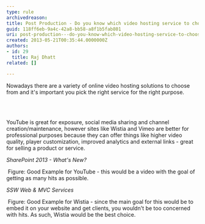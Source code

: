 ```yaml
---
type: rule
archivedreason: 
title: Post Production - Do you know which video hosting service to choose?
guid: 118ff6eb-9a4c-42a8-bb58-a8f1b5fab801
uri: post-production---do-you-know-which-video-hosting-service-to-choose
created: 2013-05-21T00:35:44.0000000Z
authors:
- id: 29
  title: Raj Dhatt
related: []

---
```



<p>Nowadays there are a variety of online video hosting solutions to choose from and it's important you pick the right service for the right purpose.</p>
<br><excerpt class='endintro'></excerpt><br>
<p>YouTube is great for exposure, social media sharing and channel creation/maintenance, however sites like Wistia and Vimeo are better for professional purposes because they can offer things like higher video quality, player customization, improved analytics and external links - great for selling a product or service.</p><p><span class="ssw-rteStyle-CodeArea"><em>SharePoint 2013 - What's New?</em></span></p><p><span class="ssw-rteStyle-FigureGood">&#160;Figure&#58; Good Example for YouTube - this would be a video with the goal of getting as many hits as possible.</span></p><p><em class="ssw-rteStyle-CodeArea">SSW Web &amp; MVC Services</em></p><p><em></em><span class="ssw-rteStyle-FigureGood">&#160;Figure&#58; Good Example for Wistia - since the main goal for this would be to embed it on your website and&#160;get clients, you wouldn't be too concerned with hits. As such, Wistia would be the best choice.</span></p>


